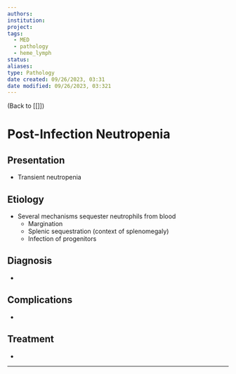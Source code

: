 ```yaml
---
authors: 
institution: 
project: 
tags:
  - MED
  - pathology
  - heme_lymph
status: 
aliases: 
type: Pathology
date created: 09/26/2023, 03:31
date modified: 09/26/2023, 03:321
---
```


(Back to [[]])

# Post-Infection Neutropenia

## Presentation
- Transient neutropenia
## Etiology
- Several mechanisms sequester neutrophils from blood
	- Margination
	- Splenic sequestration (context of splenomegaly)
	- Infection of progenitors
## Diagnosis
- 
## Complications
- 
## Treatment
- 

---
